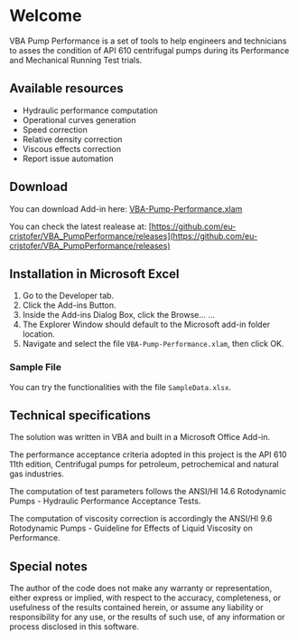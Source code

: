 # Welcome


VBA Pump Performance is a set of tools to help engineers and technicians to asses the condition of API 610 centrifugal pumps during its Performance and Mechanical Running Test trials.

## Available resources

- Hydraulic performance computation
- Operational curves generation
- Speed correction
- Relative density correction
- Viscous effects correction
- Report issue automation

## Download

You can download Add-in here: [VBA-Pump-Performance.xlam](https://github.com/eu-cristofer/VBA_PumpPerformance/releases/download/v0.0a2/VBA-Pump-Performance.xlam)

You can check the latest realease at:
[https://github.com/eu-cristofer/VBA_PumpPerformance/releases](https://github.com/eu-cristofer/VBA_PumpPerformance/releases)

## Installation in Microsoft Excel

1. Go to the Developer tab.
2. Click the Add-ins Button.
3. Inside the Add-ins Dialog Box, click the Browse… ...
4. The Explorer Window should default to the Microsoft add-in folder location.
5. Navigate and select the file `VBA-Pump-Performance.xlam`, then click OK.

### Sample File

You can try the functionalities with the file `SampleData.xlsx`.

## Technical specifications

The solution was written in VBA and built in a Microsoft Office Add-in.

The performance acceptance criteria adopted in this project is the API 610 11th edition, Centrifugal pumps for petroleum, petrochemical and natural gas industries.

The computation of test parameters follows the ANSI/HI 14.6 Rotodynamic Pumps - Hydraulic Performance Acceptance Tests.

The computation of viscosity correction is accordingly the ANSI/HI 9.6 Rotodynamic Pumps -  Guideline for Effects of Liquid Viscosity on Performance.

## Special notes

The author of the code does not make any warranty or representation, either express or implied, with respect to the accuracy, completeness, or usefulness of the results contained herein, or assume any liability or responsibility for any use, or the results of such use, of any information or process disclosed in this software.
